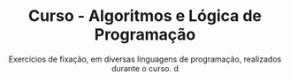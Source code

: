 <h1 align="center">
<br>
<br>
<br>
Curso - Algoritmos e Lógica de Programação
</h1>

<p align="center">Exercícios de fixação, em diversas linguagens de programação, realizados durante o curso. d</p>

